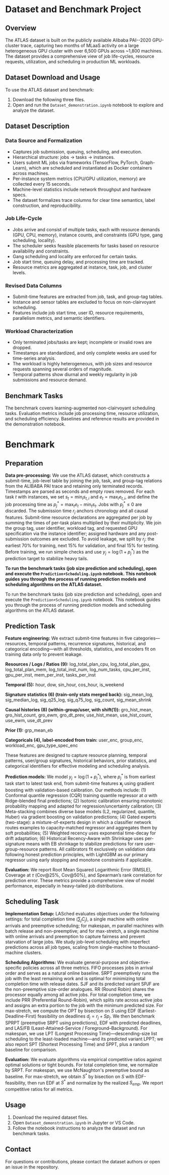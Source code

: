 # Dataset and Benchmark Project

## Overview
The ATLAS dataset is built on the publicly available Alibaba PAI--2020 GPU-cluster trace, capturing two months of MLaaS activity on a large heterogeneous GPU cluster with over 6,500 GPUs across ~1,800 machines. The dataset provides a comprehensive view of job life-cycles, resource requests, utilization, and scheduling in production ML workloads.

## Dataset Download and Usage
To use the ATLAS dataset and benchmark:
1. Download the following three files.
2. Open and run the `Dataset_demonstration.ipynb` notebook to explore and analyze the dataset.

## Dataset Description
### Data Source and Formalization
  - Captures job submission, queuing, scheduling, and execution.
  - Hierarchical structure: jobs → tasks → instances.
  - Users submit ML jobs via frameworks (TensorFlow, PyTorch, Graph-Learn), which are scheduled and instantiated as Docker containers across machines.
  - Per-instance system metrics (CPU/GPU utilization, memory) are collected every 15 seconds.
  - Machine-level statistics include network throughput and hardware specs.
  - The dataset formalizes trace columns for clear time semantics, label construction, and reproducibility.

### Job Life-Cycle
- Jobs arrive and consist of multiple tasks, each with resource demands (GPU, CPU, memory), instance counts, and constraints (GPU type, gang scheduling, locality).
- The scheduler seeks feasible placements for tasks based on resource availability and constraints.
- Gang scheduling and locality are enforced for certain tasks.
- Job start time, queuing delay, and processing time are tracked.
- Resource metrics are aggregated at instance, task, job, and cluster levels.

### Revised Data Columns
- Submit-time features are extracted from job, task, and group-tag tables.
- Instance and sensor tables are excluded to focus on non-clairvoyant scheduling.
- Features include job start time, user ID, resource requirements, parallelism metrics, and semantic identifiers.

### Workload Characterization
- Only terminated jobs/tasks are kept; incomplete or invalid rows are dropped.
- Timestamps are standardized, and only complete weeks are used for time-series analysis.
- The workload is highly heterogeneous, with job sizes and resource requests spanning several orders of magnitude.
- Temporal patterns show diurnal and weekly regularity in job submissions and resource demand.

## Benchmark Tasks
The benchmark covers learning-augmented non-clairvoyant scheduling tasks. Evaluation metrics include job processing time, resource utilization, and scheduling efficiency. Baselines and reference results are provided in the demonstration notebook.

# Benchmark

## Preparation
**Data pre-processing:**
We use the ATLAS dataset, which constructs a submit-time, job-level table by joining the job, task, and group-tag relations from the ALIBABA PAI trace and retaining only terminated records. Timestamps are parsed as seconds and empty rows removed. For each task $t$ with instances, we set $s_t=\min_i s_{t,i}$ and $e_t=\max_i e_{t,i}$, and define the job processing time as $p_j^*=\max_t e_t - \min_t s_t$. Jobs with $p_j^*\le 0$ are discarded. The submission time $r_j$ anchors chronology and all causal features. Submit-time resource declarations are aggregated per job by summing the times of per-task plans multiplied by their multiplicity. We join the group tag, user identifier, workload tag, and requested GPU specification via the instance identifier; assigned hardware and any post-submission outcomes are excluded. To avoid leakage, we split by $r_j$: the earliest 70% for training, next 15% for validation, and final 15% for testing. Before training, we run simple checks and use $y_j=\log(1+p_j^*)$ as the prediction target to stabilize heavy tails.

**To run the benchmark tasks (job size prediction and scheduling), open and execute the `Prediction+Scheduling.ipynb` notebook. This notebook guides you through the process of running prediction models and scheduling algorithms on the ATLAS dataset.**

To run the benchmark tasks (job size prediction and scheduling), open and execute the `Prediction+Scheduling.ipynb` notebook. This notebook guides you through the process of running prediction models and scheduling algorithms on the ATLAS dataset.

## Prediction Task
**Feature engineering:**
We extract submit-time features in five categories—resources, temporal patterns, recurrence signatures, historical, and categorical encoding—with all thresholds, statistics, and encoders fit on training data only to prevent leakage.

**Resources / Logs / Ratios (9):**
log_total_plan_cpu, log_total_plan_gpu, log_total_plan_mem, log_total_inst_num, log_num_tasks, cpu_per_inst, gpu_per_inst, mem_per_inst, tasks_per_inst

**Temporal (5):**
hour, dow, sin_hour, cos_hour, is_weekend

**Signature statistics (6) (train-only stats merged back):**
sig_mean_log, sig_median_log, sig_q25_log, sig_q75_log, sig_count, sig_mean_shrink

**Causal histories (8) (within-group/user, with shift(1)):**
gro_hist_mean, gro_hist_count, gro_ewm, gro_dt_prev, use_hist_mean, use_hist_count, use_ewm, use_dt_prev

**Prior (1):**
grp_mean_eb

**Categoricals (4), label-encoded from train:**
user_enc, group_enc, workload_enc, gpu_type_spec_enc

These features are designed to capture resource planning, temporal patterns, user/group signatures, historical behaviors, prior statistics, and categorical identifiers for effective modeling and scheduling analysis.

**Prediction models:**
We model $y_j=\log(1+p_j^*)$, where $p_j^*$ is from earliest task start to latest task end, from submit-time features $\mathbf{x}_j$ using gradient boosting with validation-based calibration. Our methods include: (1) Conformal quantile regression (CQR) training quantile regressor at $\alpha$ with Ridge-blended final predictions; (2) Isotonic calibration ensuring monotonic probability mapping and adapted for regression/uncertainty calibration; (3) Meta-stacking combines diverse base models (L2, regularized, quantile, Huber) via gradient boosting on validation predictions; (4) Gated experts (two-stage): a mixture-of-experts design in which a classifier network routes examples to capacity-matched regressor and aggregates them by soft probabilities; (5) Weighted recency uses exponential time-decay for drift adaptation; (6) Historical Recency-Aware with Shrinkage uses per-signature means with EB shrinkage to stabilize predictions for rare user-group-resource patterns. All calibrators fit exclusively on validation data following honest prediction principles, with LightGBM as our primary regressor using early stopping and monotone constraints if applicable.


**Evaluation:**
We report Root Mean Squared Logarithmic Error (RMSLE), Coverage at $\tau$ (Cov@25%, Cov@50%), and Spearman’s rank correlation for prediction error. These metrics provide a comprehensive view of model performance, especially in heavy-tailed job distributions.

## Scheduling Task
**Implementation Setup:**
LASched evaluates objectives under the following settings: for total completion time $(\sum_j C_j)$, a single machine with online arrivals and preemptive scheduling; for makespan, $m$ parallel machines with batch release and non-preemptive; and for max-stretch, a single machine with online arrivals and preemption to capture fairness and prevent starvation of large jobs. We study job-level scheduling with imperfect predictions across all job types, scaling from single-machine to thousand-machine clusters.

**Scheduling Algorithms:**
We evaluate general-purpose and objective-specific policies across all three metrics. FIFO processes jobs in arrival order and serves as a natural online baseline. SRPT preemptively runs the job with the least remaining work and is optimal for minimizing total completion time with release dates. SJF and its predicted variant SPJF are the non-preemptive size-order analogues. RR (Round Robin) shares the processor equally among all active jobs. For total completion time, we include PRR (Preferential Round-Robin), which splits rate across active jobs and assigns an extra portion to the job with the minimum predicted size. For max-stretch, we compute the OPT by bisection on $S$ using EDF (Earliest-Deadline-First) feasibility on deadlines $d_j=r_j+S p_j$. We then benchmark SPRPT (preemptive SRPT using predictions), EDF with predicted deadlines, and LAS/FB (Least-Attained-Service / Foreground–Background). For makespan, we use LPT (Longest Processing Time)—descending-size list scheduling to the least-loaded machine—and its predicted variant LPPT; we also report SPT (Shortest Processing Time) and SPPT, plus a random baseline for comparison.

**Evaluation:**
We evaluate algorithms via empirical competitive ratios against optimal solutions or tight bounds. For total completion time, we normalize by SRPT. For makespan, we use McNaughton's preemptive bound as baseline. For max-stretch, we obtain $S^*$ by bisection on $S$ with EDF-feasibility, then run EDF at $S^*$ and normalize by the realized $S_{emp}$. We report competitive ratios for all metrics.

## Usage
1. Download the required dataset files.
2. Open `Dataset_demonstration.ipynb` in Jupyter or VS Code.
3. Follow the notebook instructions to analyze the dataset and run benchmark tasks.



## Contact
For questions or contributions, please contact the dataset authors or open an issue in the repository.
